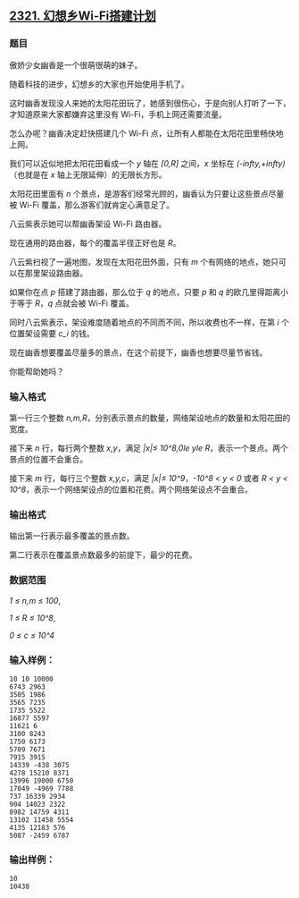 ## [2321. 幻想乡Wi-Fi搭建计划](https://www.acwing.com/problem/content/2323/)

### 题目

傲娇少女幽香是一个很萌很萌的妹子。

随着科技的进步，幻想乡的大家也开始使用手机了。

这时幽香发现没人来她的太阳花田玩了，她感到很伤心，于是向别人打听了一下，才知道原来大家都嫌弃这里没有 Wi-Fi，手机上网还需要流量。

怎么办呢？幽香决定赶快搭建几个 Wi-Fi 点，让所有人都能在太阳花田里畅快地上网。

我们可以近似地把太阳花田看成一个 *y* 轴在 *[0,R]* 之间，*x* 坐标在 *(-infty,+infty)*（也就是在 *x* 轴上无限延伸）的无限长方形。

太阳花田里面有 *n* 个景点，是游客们经常光顾的，幽香认为只要让这些景点尽量被 Wi-Fi 覆盖，那么游客们就肯定心满意足了。

八云紫表示她可以帮幽香架设 Wi-Fi 路由器。

现在通用的路由器，每个的覆盖半径正好也是 *R*。

八云紫扫视了一遍地图，发现在太阳花田外面，只有 *m* 个有网络的地点，她只可以在那里架设路由器。

如果你在点 *p* 搭建了路由器，那么位于 *q* 的地点，只要 *p* 和 *q* 的欧几里得距离小于等于 *R*，*q* 点就会被 Wi-Fi 覆盖。

同时八云紫表示，架设难度随着地点的不同而不同，所以收费也不一样，在第 *i* 个位置架设需要 *c_i* 的钱。

现在幽香想要覆盖尽量多的景点，在这个前提下，幽香也想要尽量节省钱。

你能帮助她吗？

### 输入格式

第一行三个整数 *n,m,R*，分别表示景点的数量，网络架设地点的数量和太阳花田的宽度。

接下来 *n* 行，每行两个整数 *x,y*，满足 *|x|≤ 10^8,0le yle R*，表示一个景点。两个景点的位置不会重合。

接下来 *m* 行，每行三个整数 *x,y,c*，满足 *|x|≤ 10^9*，*-10^8 < y < 0* 或者 *R < y < 10^8*，表示一个网络架设点的位置和花费。两个网络架设点不会重合。

### 输出格式

输出第一行表示最多覆盖的景点数。

第二行表示在覆盖景点数最多的前提下，最少的花费。

### 数据范围

*1 ≤ n,m ≤ 100*,

*1 ≤ R ≤ 10^8*,

*0 ≤ c ≤ 10^4*

### 输入样例：

```
10 10 10000
6743 2963
3505 1986
3565 7235
1735 5522
16877 5597
11621 6
3100 8243
1750 6173
5709 7671
7915 3915
14339 -438 3075
4278 15210 8371
13996 19000 6750
17049 -4969 7788
737 16339 2934
904 14023 2322
8982 14759 4311
13102 11458 5554
4135 12183 576
5087 -2459 6787
```

### 输出样例：

```
10
10438
```
